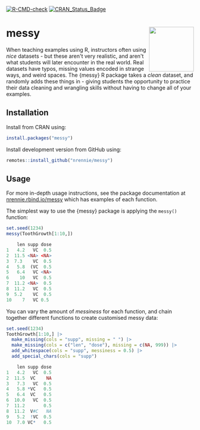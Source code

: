 <!-- badges: start -->
  [![R-CMD-check](https://github.com/nrennie/messy/workflows/R-CMD-check/badge.svg)](https://github.com/nrennie/messy/actions)
  [![CRAN_Status_Badge](https://www.r-pkg.org/badges/version/messy)](https://cran.r-project.org/package=messy)
<!-- badges: end -->

# messy <img src="man/figures/logo.png" align="right" width="120" />

When teaching examples using R, instructors often using *nice* datasets - but these aren't very realistic, and aren't what students will later encounter in the real world. Real datasets have typos, missing values encoded in strange ways, and weird spaces. The {messy} R package takes a *clean* dataset, and randomly adds these things in - giving students the opportunity to practice their data cleaning and wrangling skills without having to change all of your examples.

## Installation

Install from CRAN using:

```r
install.packages("messy")
```

Install development version from GitHub using:

```r
remotes::install_github("nrennie/messy")
```

## Usage

For more in-depth usage instructions, see the package documentation at [nrennie.rbind.io/messy](https://nrennie.rbind.io/messy/) which has examples of each function.

The simplest way to use the {messy} package is applying the `messy()` function:

```r
set.seed(1234)
messy(ToothGrowth[1:10,])
```

```r
    len supp dose
1   4.2   VC  0.5
2  11.5 <NA> <NA>
3  7.3    VC  0.5
4   5.8  (VC  0.5
5   6.4   VC <NA>
6    10   VC  0.5
7  11.2 <NA>  0.5
8  11.2   VC  0.5
9  5.2    VC  0.5
10    7   VC 0.5 
```

You can vary the amount of *messiness* for each function, and chain together different functions to create customised messy data:

```r
set.seed(1234)
ToothGrowth[1:10,] |> 
  make_missing(cols = "supp", missing = " ") |> 
  make_missing(cols = c("len", "dose"), missing = c(NA, 999)) |> 
  add_whitespace(cols = "supp", messiness = 0.5) |> 
  add_special_chars(cols = "supp")
```

```r
    len supp dose
1   4.2   VC  0.5
2  11.5  VC    NA
3   7.3   VC  0.5
4   5.8 *VC   0.5
5   6.4  VC   0.5
6  10.0   VC  0.5
7  11.2       0.5
8  11.2  V#C   NA
9   5.2  !VC  0.5
10  7.0 VC*   0.5
```
